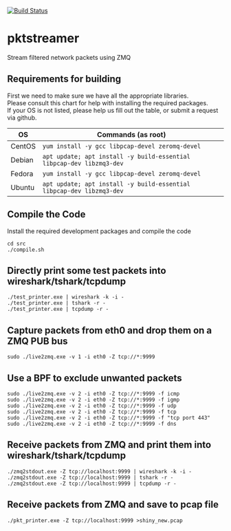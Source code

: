 [![Build Status](https://travis-ci.com/Fullaxx/pktstreamer.svg?branch=master)](https://travis-ci.com/Fullaxx/pktstreamer)

# pktstreamer
Stream filtered network packets using ZMQ

## Requirements for building
First we need to make sure we have all the appropriate libraries. \
Please consult this chart for help with installing the required packages. \
If your OS is not listed, please help us fill out the table, or submit a request via github.

| OS     | Commands (as root)                                                   |
| ------ | -------------------------------------------------------------------- |
| CentOS | `yum install -y gcc libpcap-devel zeromq-devel`                      |
| Debian | `apt update; apt install -y build-essential libpcap-dev libzmq3-dev` |
| Fedora | `yum install -y gcc libpcap-devel zeromq-devel`                      |
| Ubuntu | `apt update; apt install -y build-essential libpcap-dev libzmq3-dev` |

## Compile the Code
Install the required development packages and compile the code
```
cd src
./compile.sh
```

## Directly print some test packets into wireshark/tshark/tcpdump
```
./test_printer.exe | wireshark -k -i -
./test_printer.exe | tshark -r -
./test_printer.exe | tcpdump -r -
```

## Capture packets from eth0 and drop them on a ZMQ PUB bus
```
sudo ./live2zmq.exe -v 1 -i eth0 -Z tcp://*:9999
```

## Use a BPF to exclude unwanted packets
```
sudo ./live2zmq.exe -v 2 -i eth0 -Z tcp://*:9999 -f icmp
sudo ./live2zmq.exe -v 2 -i eth0 -Z tcp://*:9999 -f igmp
sudo ./live2zmq.exe -v 2 -i eth0 -Z tcp://*:9999 -f udp
sudo ./live2zmq.exe -v 2 -i eth0 -Z tcp://*:9999 -f tcp
sudo ./live2zmq.exe -v 2 -i eth0 -Z tcp://*:9999 -f "tcp port 443"
sudo ./live2zmq.exe -v 2 -i eth0 -Z tcp://*:9999 -f dns
```

## Receive packets from ZMQ and print them into wireshark/tshark/tcpdump
```
./zmq2stdout.exe -Z tcp://localhost:9999 | wireshark -k -i -
./zmq2stdout.exe -Z tcp://localhost:9999 | tshark -r -
./zmq2stdout.exe -Z tcp://localhost:9999 | tcpdump -r -
```

## Receive packets from ZMQ and save to pcap file
```
./pkt_printer.exe -Z tcp://localhost:9999 >shiny_new.pcap
```
